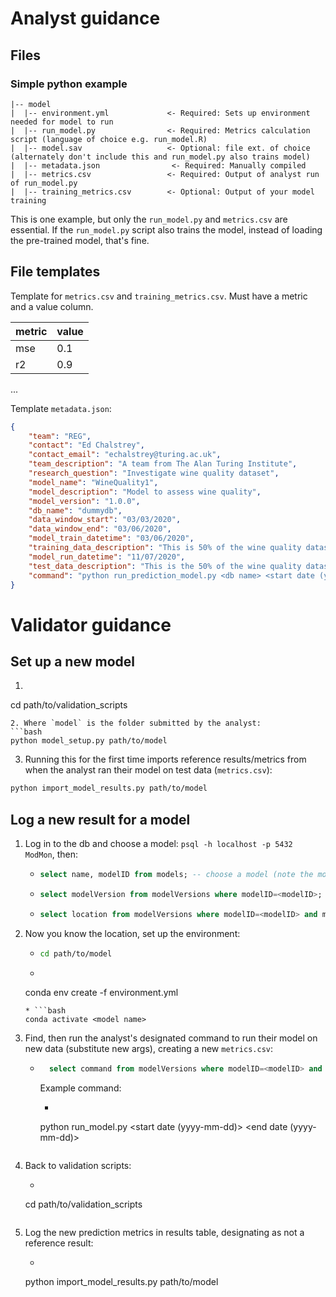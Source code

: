 # Analyst guidance

## Files

### Simple python example

```
|-- model
|  |-- environment.yml             <- Required: Sets up environment needed for model to run
|  |-- run_model.py                <- Required: Metrics calculation script (language of choice e.g. run_model.R)
|  |-- model.sav                   <- Optional: file ext. of choice (alternately don't include this and run_model.py also trains model)
|  |-- metadata.json                <- Required: Manually compiled
|  |-- metrics.csv                 <- Required: Output of analyst run of run_model.py
|  |-- training_metrics.csv        <- Optional: Output of your model training

```

This is one example, but only the `run_model.py` and `metrics.csv` are essential. If the `run_model.py` script also trains the model, instead of loading the pre-trained model, that's fine.

## File templates

Template for `metrics.csv` and `training_metrics.csv`. Must have a metric and a value column.

|metric|value|
| ---  | --- |
| mse  | 0.1 |
| r2   | 0.9 |
...

Template `metadata.json`:

```JSON
{
	"team": "REG",
	"contact": "Ed Chalstrey",
	"contact_email": "echalstrey@turing.ac.uk",
	"team_description": "A team from The Alan Turing Institute",
	"research_question": "Investigate wine quality dataset",
	"model_name": "WineQuality1",
	"model_description": "Model to assess wine quality",
	"model_version": "1.0.0",
	"db_name": "dummydb",
	"data_window_start": "03/03/2020",
	"data_window_end": "03/06/2020",
	"model_train_datetime": "03/06/2020",
	"training_data_description": "This is 50% of the wine quality dataset",
	"model_run_datetime": "11/07/2020",
	"test_data_description": "This is the 50% of the wine quality dataset that was not used for training the model",
	"command": "python run_prediction_model.py <db name> <start date (yyyy-mm-dd)> <end date (yyyy-mm-dd)>"
}
```

# Validator guidance

## Set up a new model

1. ```bash
cd path/to/validation_scripts
```
2. Where `model` is the folder submitted by the analyst:
```bash
python model_setup.py path/to/model
```
3. Running this for the first time imports reference results/metrics from when the analyst ran their model on test data (`metrics.csv`):
```bash
python import_model_results.py path/to/model
```

## Log a new result for a model

1. Log in to the db and choose a model: `psql -h localhost -p 5432 ModMon`, then:
    * ```SQL
      select name, modelID from models; -- choose a model (note the modelID number)
      ```
    * ```SQL
      select modelVersion from modelVersions where modelID=<modelID>; -- list model versions (note one of them)
      ```
    * ```SQL
      select location from modelVersions where modelID=<modelID> and modelVersion='<modelVersion>'; -- gets `path/to/model`
      ```
2. Now you know the location, set up the environment:
    * ```bash
      cd path/to/model
      ```
    * ```bash
    conda env create -f environment.yml
    ```
    * ```bash
    conda activate <model name>
    ```
3. Find, then run the analyst's designated command to run their model on new data (substitute new args), creating a new `metrics.csv`:
    * ```SQL
		select command from modelVersions where modelID=<modelID> and modelVersion='<modelVersion>';
		```
		Example command:
    	* ```bash
  		python run_model.py <db name> <start date (yyyy-mm-dd)> <end date (yyyy-mm-dd)>
  		```
4. Back to validation scripts:
  	* ```bash
    cd path/to/validation_scripts
    ```
5. Log the new prediction metrics in results table, designating as not a reference result:
    *  ```bash
    python import_model_results.py path/to/model
    ```
